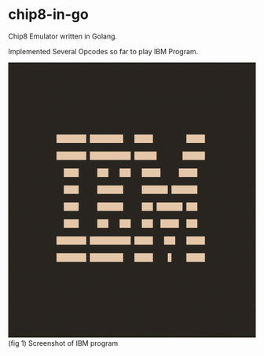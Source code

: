# chip8-in-go

Chip8 Emulator written in Golang.

Implemented Several Opcodes so far to play IBM Program.

![screenshot](screenshot.png)
(fig 1) Screenshot of IBM program
